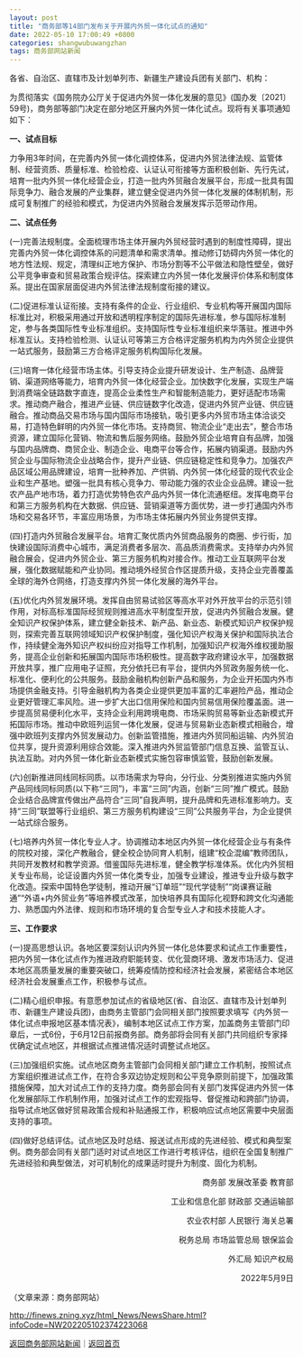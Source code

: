 ```yaml
---
layout: post
title: "商务部等14部门发布关于开展内外贸一体化试点的通知"
date: 2022-05-10 17:00:49 +0800
categories: shangwubuwangzhan
tags: 商务部网站新闻
---
```

<p>各省、自治区、直辖市及计划单列市、新疆生产建设兵团有关部门、机构：</p><p>为贯彻落实《国务院办公厅关于促进内外贸一体化发展的意见》(国办发〔2021〕59号)，商务部等部门决定在部分地区开展内外贸一体化试点。现将有关事项通知如下：</p><p><strong>一、试点目标</strong></p><p>力争用3年时间，在完善内外贸一体化调控体系，促进内外贸法律法规、监管体制、经营资质、质量标准、检验检疫、认证认可衔接等方面积极创新、先行先试，培育一批内外贸一体化经营企业，打造一批内外贸融合发展平台，形成一批具有国际竞争力、融合发展的产业集群，建立健全促进内外贸一体化发展的体制机制，形成可复制推广的经验和模式，为促进内外贸融合发展发挥示范带动作用。</p><p><strong>二、试点任务</strong></p><p>(一)完善法规制度。全面梳理市场主体开展内外贸经营时遇到的制度性障碍，提出完善内外贸一体化调控体系的问题清单和需求清单。推动修订妨碍内外贸一体化的地方性法规、规定，清理纠正地方保护、市场分割等不公平做法和隐性壁垒，做好公平竞争审查和贸易政策合规评估。探索建立内外贸一体化发展评价体系和制度体系。提出在国家层面促进内外贸法律法规制度衔接的建议。</p><p>(二)促进标准认证衔接。支持有条件的企业、行业组织、专业机构等开展国内国际标准比对，积极采用通过开放和透明程序制定的国际先进标准，参与国际标准制定，参与各类国际性专业标准组织。支持国际性专业标准组织来华落驻。推进中外标准互认。支持检验检测、认证认可等第三方合格评定服务机构为内外贸企业提供一站式服务，鼓励第三方合格评定服务机构国际化发展。</p><p>(三)培育一体化经营市场主体。引导支持企业提升研发设计、生产制造、品牌营销、渠道网络等能力，培育内外贸一体化经营企业。加快数字化发展，实现生产端到消费端全链路数字直连，提高企业柔性生产和智能制造能力，更好适配市场需求。推动商产融合，推进产业链、供应链数字化改造，促进内外贸产业链、供应链融合。推动商品交易市场与国内国际市场接轨，吸引更多内外贸市场主体洽谈交易，打造特色鲜明的内外贸一体化市场。支持商贸、物流企业“走出去”，整合市场资源，建立国际化营销、物流和售后服务网络。鼓励外贸企业培育自有品牌，加强与国内品牌商、商贸企业、制造企业、电商平台等合作，拓展内销渠道。鼓励内外贸企业与国际物流企业战略合作，提升产业链、供应链稳定性和竞争力。加强农产品区域公用品牌建设，培育一批种养加、产供销、内外贸一体化经营的现代农业企业和生产基地。塑强一批具有核心竞争力、带动能力强的农业企业品牌。建设一批农产品产地市场，着力打造优势特色农产品内外贸一体化流通枢纽。发挥电商平台和第三方服务机构在大数据、供应链、营销渠道等方面优势，进一步打通国内外市场和交易各环节，丰富应用场景，为市场主体拓展内外贸业务提供支撑。</p><p>(四)打造内外贸融合发展平台。培育汇聚优质内外贸商品服务的商圈、步行街，加快建设国际消费中心城市，满足消费者多层次、高品质消费需求。支持举办内外贸融合展会，促进内外贸企业、第三方服务机构对接合作。推动工业互联网平台发展，强化数据赋能和产业协同。推动境外经贸合作区提质升级，支持企业完善覆盖全球的海外仓网络，打造支撑内外贸一体化发展的海外平台。</p><p>(五)优化内外贸发展环境。发挥自由贸易试验区等高水平对外开放平台的示范引领作用，对标高标准国际经贸规则推进高水平制度型开放，促进内外贸融合发展。健全知识产权保护体系，建立健全新技术、新产品、新业态、新模式知识产权保护规则，探索完善互联网领域知识产权保护制度，强化知识产权海关保护和国际执法合作，持续健全海外知识产权纠纷应对指导工作机制，加强知识产权海外维权援助服务，提高企业创新和拓展国内国际市场积极性。提高数字政府建设水平，加强数据开放共享，推广应用电子证照，充分依托已有平台，提供内外贸政务服务统一化、标准化、便利化的公共服务。鼓励金融机构创新产品和服务，为企业开拓国内外市场提供金融支持。引导金融机构为各类企业提供更加丰富的汇率避险产品，推动企业更好管理汇率风险。进一步扩大出口信用保险和国内贸易信用保险覆盖面。进一步提高贸易便利化水平，支持企业利用跨境电商、市场采购贸易等新业态新模式开拓国际市场。推动中欧班列运贸一体化发展，促进与贸易新业态新模式相融合，增强中欧班列支撑内外贸发展动力。创新监管措施，推进内外贸同船运输、内外贸泊位共享，提升资源利用综合效能。深入推进内外贸监管部门信息互换、监管互认、执法互助。对内外贸一体化新业态新模式实施包容审慎监管，鼓励创新发展。</p><p>(六)创新推进同线同标同质。以市场需求为导向，分行业、分类别推进实施内外贸产品同线同标同质(以下称“三同”)，丰富“三同”内涵，创新“三同”推广模式。鼓励企业结合品牌宣传做出产品符合“三同”自我声明，提升品牌和先进标准影响力。支持“三同”联盟等行业组织、第三方服务机构建设“三同”公共服务平台，为企业提供一站式综合服务。</p><p>(七)培养内外贸一体化专业人才。协调推动本地区内外贸一体化经营企业与有条件的院校对接，深化产教融合，健全校企协同育人机制，组建“校企混编”教师团队，共同开发教材和教学资源。借鉴国际先进标准，健全教学标准体系。优化内外贸相关专业布局，论证设置内外贸一体化类专业，加强专业建设，推进专业升级与数字化改造。探索中国特色学徒制，推动开展“订单班”“现代学徒制”“岗课赛证融通”“外语+内外贸业务”等培养模式改革，加快培养具有国际化视野和跨文化沟通能力、熟悉国内外法律、规则和市场环境的复合型专业人才和技术技能人才。</p><p><strong>三、工作要求</strong></p><p>(一)提高思想认识。各地区要深刻认识内外贸一体化总体要求和试点工作重要性，把内外贸一体化试点作为推进政府职能转变、优化营商环境、激发市场活力、促进本地区高质量发展的重要突破口，统筹疫情防控和经济社会发展，紧密结合本地区经济社会发展重点工作，积极参与试点。</p><p>(二)精心组织申报。有意愿参加试点的省级地区(省、自治区、直辖市及计划单列市、新疆生产建设兵团)，由商务主管部门会同相关部门按照要求填写《内外贸一体化试点申报地区基本情况表》，编制本地区试点工作方案，加盖商务主管部门印章后，一式6份，于6月12日前报商务部。商务部将会同有关部门共同组织专家择优确定试点地区，并根据试点推进情况适时调整试点地区。</p><p>(三)加强组织实施。试点地区商务主管部门会同相关部门建立工作机制，按照试点方案组织推进试点工作，在符合多双边协定规则和公平竞争原则前提下，加强政策措施保障，加大对试点工作的支持力度。商务部会同有关部门发挥促进内外贸一体化发展部际工作机制作用，加强对试点工作的宏观指导、督促推动和跨部门协调，指导试点地区做好贸易政策合规和补贴通报工作，积极响应试点地区需要中央层面支持的事项。</p><p>(四)做好总结评估。试点地区及时总结、报送试点形成的先进经验、模式和典型案例。商务部会同有关部门适时对试点地区工作进行考核评估，组织在全国复制推广先进经验和典型做法，对可机制化的成果适时提升为制度、固化为机制。</p><p style="text-align:right;">商务部 发展改革委 教育部</p><p style="text-align:right;">工业和信息化部 财政部 交通运输部</p><p style="text-align:right;">农业农村部 人民银行 海关总署</p><p style="text-align:right;">税务总局 市场监管总局 银保监会</p><p style="text-align:right;">外汇局 知识产权局</p><p style="text-align:right;">2022年5月9日</p><p></p><p class="em_media">（文章来源：商务部网站）</p>

<http://finews.zning.xyz/html_News/NewsShare.html?infoCode=NW202205102374223068>

[返回商务部网站新闻](//finews.withounder.com/category/shangwubuwangzhan.html)｜[返回首页](//finews.withounder.com/)